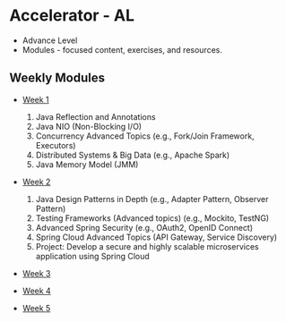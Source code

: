 # Accelerator  - AL
* Advance Level
* Modules - focused content, exercises, and resources.

## Weekly Modules
- [Week 1](./wk-1/README.md)
    1. Java Reflection and Annotations 
    2. Java NIO (Non-Blocking I/O) 
    3. Concurrency Advanced Topics (e.g., Fork/Join Framework, Executors)
    4. Distributed Systems & Big Data (e.g., Apache Spark) 
    5. Java Memory Model (JMM)
- [Week 2](./wk-2/README.md)
    1. Java Design Patterns in Depth (e.g., Adapter Pattern, Observer Pattern) 
    2. Testing Frameworks (Advanced topics) (e.g., Mockito, TestNG)
    3. Advanced Spring Security (e.g., OAuth2, OpenID Connect) 
    4. Spring Cloud Advanced Topics (API Gateway, Service Discovery)
    5. Project: Develop a secure and highly scalable microservices application using 
    Spring Cloud


- [Week 3](./wk-3/README.md)

- [Week 4](./wk-4/README.md)

- [Week 5](./wk-5/README.md)
